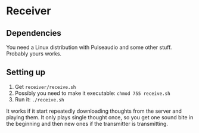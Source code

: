 Receiver
========

Dependencies
------------

You need a Linux distribution with Pulseaudio and some other stuff. Probably yours works.

Setting up
----------

1. Get `receiver/receive.sh`
2. Possibly you need to make it executable: `chmod 755 receive.sh`
3. Run it: `./receive.sh`

It works if it start repeatedly downloading thoughts from the server and playing them. It only plays single thought once, so you get one sound bite in the beginning and then new ones if the transmitter is transmitting.